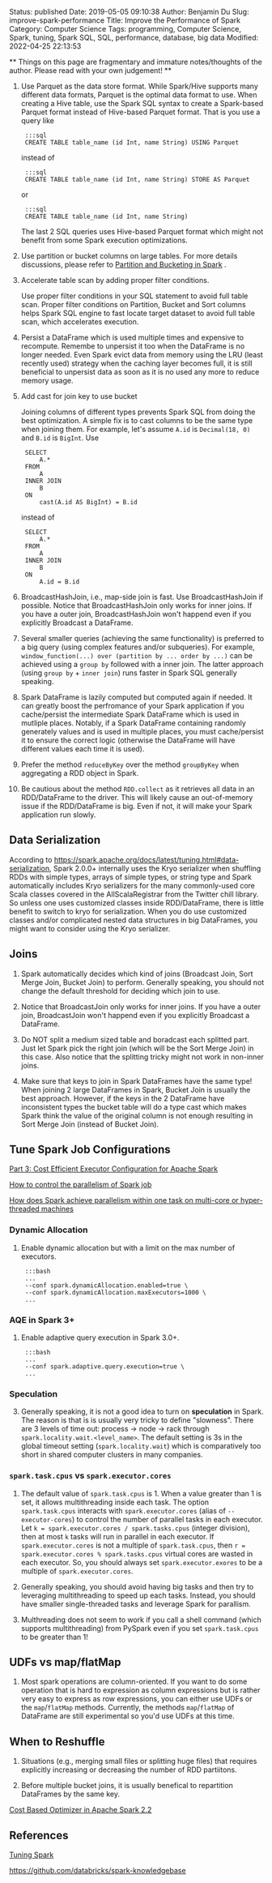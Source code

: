 Status: published
Date: 2019-05-05 09:10:38
Author: Benjamin Du
Slug: improve-spark-performance
Title: Improve the Performance of Spark
Category: Computer Science
Tags: programming, Computer Science, Spark, tuning, Spark SQL, SQL, performance, database, big data
Modified: 2022-04-25 22:13:53


**
Things on this page are fragmentary and immature notes/thoughts of the author.
Please read with your own judgement!
**


1. Use Parquet as the data store format.
    While Spark/Hive supports many different data formats, 
    Parquet is the optimal data format to use.
    When creating a Hive table, 
    use the Spark SQL syntax to create a Spark-based Parquet format instead of Hive-based Parquet format.
    That is you use a query like

        :::sql
        CREATE TABLE table_name (id Int, name String) USING Parquet
    
    instead of 

        :::sql
        CREATE TABLE table_name (id Int, name String) STORE AS Parquet
    
    or

        :::sql
        CREATE TABLE table_name (id Int, name String)

    The last 2 SQL queries uses Hive-based Parquet format 
    which might not benefit from some Spark execution optimizations.

2. Use partition or bucket columns on large tables.
    For more details discussions,
    please refer to
    [Partition and Bucketing in Spark](http://www.legendu.net/misc/blog/partition-bucketing-in-spark)
    .

3. Accelerate table scan by adding proper filter conditions.

    Use proper filter conditions in your SQL statement to avoid full table scan. 
    Proper filter conditions on Partition, Bucket and Sort columns 
    helps Spark SQL engine to fast locate target dataset to avoid full table scan,
    which accelerates execution.

4. Persist a DataFrame which is used multiple times and expensive to recompute.
    Remembe to unpersist it too when the DataFrame is no longer needed. 
    Even Spark evict data from memory using the LRU (least recently used) strategy
    when the caching layer becomes full,
    it is still beneficial to unpersist data as soon as it is no used any more to reduce memory usage.

5. Add cast for join key to use bucket

    Joining columns of different types prevents Spark SQL from doing the best optimization.
    A simple fix is to cast columns to be the same type when joining them.
    For example,
    let's assume `A.id` is `Decimal(18, 0)` 
    and `B.id` is `BigInt`.
    Use

        SELECT 
            A.* 
        FROM
            A
        INNER JOIN 
            B
        ON 
            cast(A.id AS BigInt) = B.id 

    instead of

        SELECT 
            A.* 
        FROM
            A
        INNER JOIN 
            B
        ON 
            A.id = B.id 

5. BroadcastHashJoin, i.e., map-side join is fast. 
    Use BroadcastHashJoin if possible. 
    Notice that BroadcastHashJoin only works for inner joins. 
    If you have a outer join,
    BroadcastHashJoin won't happend even if you explicitly Broadcast a DataFrame.

1. Several smaller queries (achieving the same functionality) is preferred to 
    a big query (using complex features and/or subqueries).
    For example,
    `window_function(...) over (partition by ... order by ...)` 
    can be achieved using a `group by` followed with a inner join.
    The latter approach (using `group by` + `inner join`) runs faster in Spark SQL generally speaking.

2. Spark DataFrame is lazily computed but computed again if needed.
    It can greatly boost the perfromance of your Spark application
    if you cache/persist the intermediate Spark DataFrame 
    which is used in mutliple places.
    Notably,
    if a Spark DataFrame containing randomly generately values
    and is used in multiple places,
    you must cache/persist it to ensure the correct logic
    (otherwise the DataFrame will have different values each time it is used).

2. Prefer the method `reduceByKey` over the method `groupByKey` when aggregating a RDD object in Spark.

2. Be cautious about the method `RDD.collect` as it retrieves all data in an RDD/DataFrame to the driver.
    This will likely cause an out-of-memory issue if the RDD/DataFrame is big.
    Even if not, 
    it will make your Spark application run slowly.

## Data Serialization

According to https://spark.apache.org/docs/latest/tuning.html#data-serialization,
Spark 2.0.0+ internally uses the Kryo serializer 
when shuffling RDDs with simple types, arrays of simple types, or string type 
and Spark automatically includes Kryo serializers for the many commonly-used core Scala classes 
covered in the AllScalaRegistrar from the Twitter chill library. 
So unless one uses customized classes inside RDD/DataFrame, 
there is little benefit to switch to kryo for serialization.
When you do use customized classes and/or complicated nested data structures in big DataFrames, 
you might want to consider using the Kryo serializer.

## Joins

1. Spark automatically decides 
    which kind of joins (Broadcast Join, Sort Merge Join, Bucket Join) to perform. 
    Generally speaking,
    you should not change the default threshold for deciding which join to use.

2. Notice that BroadcastJoin only works for inner joins. 
    If you have a outer join,
    BroadcastJoin won't happend even if you explicitly Broadcast a DataFrame.

2. Do NOT split a medium sized table and boradcast each splitted part. 
    Just let Spark pick the right join (which will be the Sort Merge Join) in this case.
    Also notice that the splitting tricky might not work in non-inner joins.

3. Make sure that keys to join in Spark DataFrames have the same type!
    When joining 2 large DataFrames in Spark, 
    Bucket Join is usually the best approach.
    However, 
    if the keys in the 2 DataFrame have inconsistent types 
    the bucket table will do a type cast 
    which makes Spark think the value of the original column 
    is not enough resulting in Sort Merge Join (instead of Bucket Join).

## Tune Spark Job Configurations

[Part 3: Cost Efficient Executor Configuration for Apache Spark](https://medium.com/expedia-group-tech/part-3-efficient-executor-configuration-for-apache-spark-b4602929262)

[How to control the parallelism of Spark job](http://www.openkb.info/2018/06/how-to-control-parallelism-of-spark-job.html)

[How does Spark achieve parallelism within one task on multi-core or hyper-threaded machines](https://stackoverflow.com/questions/36671644/how-does-spark-achieve-parallelism-within-one-task-on-multi-core-or-hyper-thread)


### Dynamic Allocation
1. Enable dynamic allocation but with a limit on the max number of executors.

        :::bash
        ...
        --conf spark.dynamicAllocation.enabled=true \
        --conf spark.dynamicAllocation.maxExecutors=1000 \
        ...

### AQE in Spark 3+
1. Enable adaptive query execution in Spark 3.0+.

        :::bash
        ...
        --conf spark.adaptive.query.execution=true \
        ...

### Speculation
3. Generally speaking, 
    it is not a good idea to turn on **speculation** in Spark. 
    The reason is that is is usually very tricky to define "slowness".
    There are 3 levels of time out: process -> node -> rack
    through `spark.locality.wait.<level_name>`.
    The default setting is 3s in the global timeout setting (`spark.locality.wait`)
    which is comparatively too short in shared computer clusters in many companies.

### `spark.task.cpus` vs `spark.executor.cores`	
1. The default value of `spark.task.cpus` is 1. 
    When a value greater than 1 is set,
    it allows multithreading inside each task. 
    The option `spark.task.cpus` interacts with `spark.executor.cores`
    (alias of `--executor-cores`)
    to control the number of parallel tasks in each executor.
    Let `k = spark.executor.cores / spark.tasks.cpus` (integer division),
    then at most `k` tasks will run in parallel in each executor.
    If `spark.executor.cores` is not a multiple of `spark.task.cpus`,
    then `r = spark.executor.cores % spark.tasks.cpus` virtual cores
    are wasted in each executor.
    So,
    you should always set `spark.executor.exores`
    to be a multiple of `spark.executor.cores`.

2. Generally speaking,
    you should avoid having big tasks and then try to leveraging multithreading to speed up each tasks. 
    Instead,
    you should have smaller single-threaded tasks 
    and leverage Spark for parallism.

3. Multhreading does not seem to work if you call a shell command 
    (which supports multithreading)
    from PySpark 
    even if you set `spark.task.cpus`
    to be greater than 1!

## UDFs vs map/flatMap

1. Most spark operations are column-oriented. 
    If you want to do some operation that is hard to expression as column expressions
    but is rather very easy to express as row expressions,
    you can either use UDFs or the `map`/`flatMap` methods.
    Currently, 
    the methods `map`/`flatMap` of DataFrame are still experimental
    so you'd use UDFs at this time.

## When to Reshuffle

1. Situations (e.g., merging small files or splitting huge files) 
    that requires explicitly increasing or decreasing the number of RDD partiitons.

2. Before multiple bucket joins, it is usually benefical to repartition DataFrames by the same key.

[Cost Based Optimizer in Apache Spark 2.2](https://databricks.com/blog/2017/08/31/cost-based-optimizer-in-apache-spark-2-2.html)

## References

[Tuning Spark](https://spark.apache.org/docs/latest/tuning.html)

https://github.com/databricks/spark-knowledgebase

